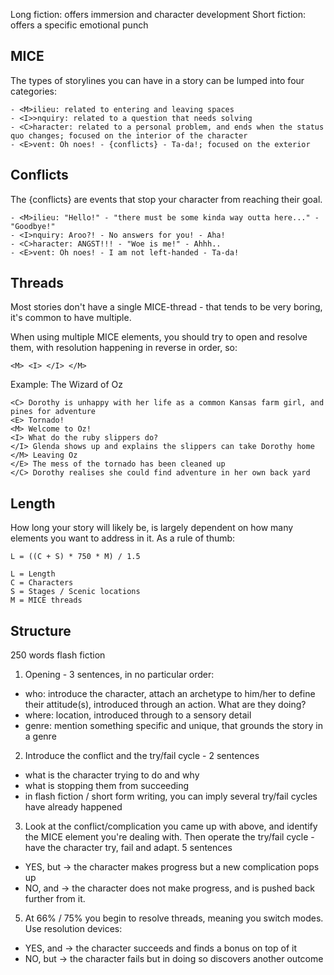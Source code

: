 Long fiction: offers immersion and character development
Short fiction: offers a specific emotional punch

## MICE
The types of storylines you can have in a story can be lumped into four categories:
```
- <M>ilieu: related to entering and leaving spaces
- <I>>nquiry: related to a question that needs solving
- <C>haracter: related to a personal problem, and ends when the status quo changes; focused on the interior of the character
- <E>vent: Oh noes! - {conflicts} - Ta-da!; focused on the exterior
```
## Conflicts
The {conflicts} are events that stop your character from reaching their goal. 
```
- <M>ilieu: "Hello!" - "there must be some kinda way outta here..." - "Goodbye!"
- <I>nquiry: Aroo?! - No answers for you! - Aha!
- <C>haracter: ANGST!!! - "Woe is me!" - Ahhh..
- <E>vent: Oh noes! - I am not left-handed - Ta-da!
```
## Threads
Most stories don't have a single MICE-thread - that tends to be very boring, it's common to have multiple. 

When using multiple MICE elements, you should try to open and resolve them, with resolution happening in reverse in order, so: 
```
<M> <I> </I> </M>
```

Example: The Wizard of Oz
```
<C> Dorothy is unhappy with her life as a common Kansas farm girl, and pines for adventure
<E> Tornado! 
<M> Welcome to Oz!
<I> What do the ruby slippers do?
</I> Glenda shows up and explains the slippers can take Dorothy home
</M> Leaving Oz
</E> The mess of the tornado has been cleaned up
</C> Dorothy realises she could find adventure in her own back yard
```

## Length
How long your story will likely be, is largely dependent on how many elements you want to address in it. As a rule of thumb: 
```
L = ((C + S) * 750 * M) / 1.5

L = Length
C = Characters
S = Stages / Scenic locations
M = MICE threads
```
## Structure
250 words flash fiction

1. Opening - 3 sentences, in no particular order: 
- who: introduce the character, attach an archetype to him/her to define their attitude(s), introduced through an action. What are they doing? 
- where: location, introduced through to a sensory detail
- genre: mention something specific and unique, that grounds the story in a genre

2. Introduce the conflict and the try/fail cycle - 2 sentences
- what is the character trying to do and why
- what is stopping them from succeeding
- in flash fiction / short form writing, you can imply several try/fail cycles have already happened

3. Look at the conflict/complication you came up with above, and identify the MICE element you're dealing with. Then operate the try/fail cycle - have the character try, fail and adapt. 5 sentences
- YES, but -> the character makes progress but a new complication pops up
- NO, and -> the character does not make progress, and is pushed back further from it. 

5. At 66% / 75% you begin to resolve threads, meaning you switch modes. Use resolution devices:
- YES, and -> the character succeeds and finds a bonus on top of it
- NO, but -> the character fails but in doing so discovers another outcome
